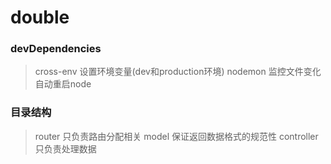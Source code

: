 # double
### devDependencies
  > cross-env 设置环境变量(dev和production环境)
  > nodemon 监控文件变化自动重启node
### 目录结构
  > router 只负责路由分配相关
  > model 保证返回数据格式的规范性
  > controller 只负责处理数据
